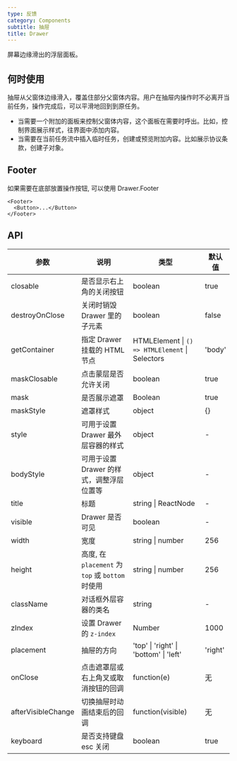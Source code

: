 ```yaml
---
type: 反馈
category: Components
subtitle: 抽屉
title: Drawer
---
```


屏幕边缘滑出的浮层面板。

## 何时使用

抽屉从父窗体边缘滑入，覆盖住部分父窗体内容。用户在抽屉内操作时不必离开当前任务，操作完成后，可以平滑地回到到原任务。

- 当需要一个附加的面板来控制父窗体内容，这个面板在需要时呼出。比如，控制界面展示样式，往界面中添加内容。
- 当需要在当前任务流中插入临时任务，创建或预览附加内容。比如展示协议条款，创建子对象。

## Footer

如果需要在底部放置操作按钮, 可以使用 Drawer.Footer

```tsx
<Footer>
  <Button>...</Button>
</Footer>
```

## API

| 参数 | 说明 | 类型 | 默认值 |
| --- | --- | --- | --- |
| closable | 是否显示右上角的关闭按钮 | boolean | true |
| destroyOnClose | 关闭时销毁 Drawer 里的子元素 | boolean | false |
| getContainer | 指定 Drawer 挂载的 HTML 节点 | HTMLElement \| `() => HTMLElement` \| Selectors | 'body' |
| maskClosable | 点击蒙层是否允许关闭 | boolean | true |
| mask | 是否展示遮罩 | Boolean | true |
| maskStyle | 遮罩样式 | object | {} |
| style | 可用于设置 Drawer 最外层容器的样式 | object | - |
| bodyStyle | 可用于设置 Drawer 的样式，调整浮层位置等 | object | - |
| title | 标题 | string \| ReactNode | - |
| visible | Drawer 是否可见 | boolean | - |
| width | 宽度 | string \| number | 256 |
| height | 高度, 在 `placement` 为 `top` 或 `bottom` 时使用 | string \| number | 256 |
| className | 对话框外层容器的类名 | string | - |
| zIndex | 设置 Drawer 的 `z-index` | Number | 1000 |
| placement | 抽屉的方向 | 'top' \| 'right' \| 'bottom' \| 'left' | 'right' |
| onClose | 点击遮罩层或右上角叉或取消按钮的回调 | function(e) | 无 |
| afterVisibleChange | 切换抽屉时动画结束后的回调 | function(visible) | 无 |
| keyboard | 是否支持键盘 esc 关闭 | boolean | true |

<style>
#_hj_feedback_container {
  display: none;
}
</style>
